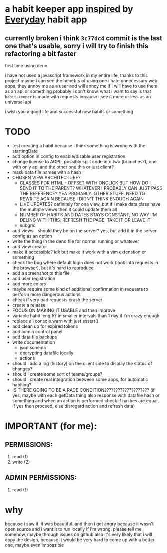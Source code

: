 # a habit keeper app [inspired](#why) by [Everyday](https://everyday.app) habit app

## currently broken i think `3c77dc4` commit is the last one that's usable, sorry i will try to finish this refactoring a bit faster

first time using deno

i have not used a javascript framework in my entire life, thanks to this project maybe i can see the benefits of using one
i hate unnecessary web apps, they annoy me as a user and will annoy me if i will have to use them as an api or something probably i don't know. what i want to say is that `habit-keeper` is made with requests because i see it more or less as an universal api

i wish you a good life and successful new habits or something

# TODO
- test creating a habit because i think something is wrong with the startingDate
- add option in config to enable/disable user registration
- change license to AGPL, possibly split code into two (branches?), one with only api and the other one this or just client?
- mask data file names with a hash
- CHOSEN VIEW ARCHITECTURE?
    - CLASSES FOR HTML - OFFSET WITH ONCLICK BUT HOW DO I SEND IT TO THE PARENT? WHATEVER I PROBABLY CAN  JUST PASS THE REFERENCE? YEA PROBABLY. OTHER STUFF. NEED TO REWRITE AGAIN BECAUSE I DIDN'T THINK ENOUGH AGAIN
    - LIVE UPDATES? definitely for one view, but if i make data class have the multiple views then it could update them all
    - NUMBER OF HABITS AND DATES STAYS CONSTANT, NO WAY I'M DELING WITH THIS. REFRESH THE PAGE, TAKE IT OR LEAVE IT
    - subgrid
- add views - should they be on the server? yes, but add it in the server config as an option
- write the thing in the deno file for normal running or whatever
- add view creator
- make it accessible? idk but make it work with a vim extenstion or something
- check the bug where default login does not work (look into requests in the browser), but it's hard to reproduce
- add a screenshot to this file
- add user registration
- add more colors
- maybe require some kind of additional confirmation in requests to perform more dangerous actions
- check if very bad requests crash the server
- create a release
- FOCUS ON MAKING IT USABLE and then improve
- variable habit length? in smaller intervals than 1 day if i'm crazy enough
- replace all console.warn with just assert()
- add clean up for expired tokens
- add admin control panel
- add data file backups
- write documentation
    - json schema
    - decrypting datafile locally
    - actions
- should i add a log (history) on the client side to display the status of changes?
- should i create some sort of teams/groups?
- should i create real integration between some apps, for automatic habiting?
- IS THERE GOING TO BE A RACE CONDITION???????????????????? (if yes, maybe with each getData thing also response with datafile hash or something and when an action is performed check if hashes are equal, if yes then proceed, else disregard action and refresh data)

# IMPORTANT (for me):
## PERMISSIONS:
1. read (1)
2. write (2)

## ADMIN PERMISSIONS:
1. read (1)

# why
because i saw it. it was beautiful. and then i got angry because it wasn't open source and i want it to run locally
if i'm wrong, please tell me somehow, maybe through issues on github
also it's very likely that i will copy the design, because it would be very hard to come up with a better one, maybe even impossible
